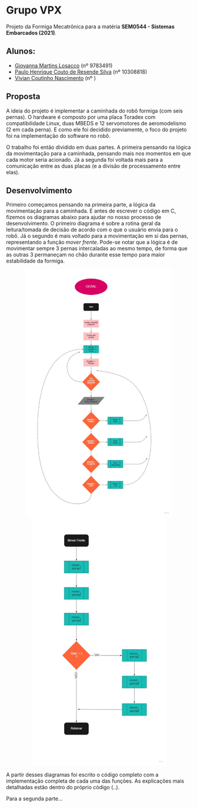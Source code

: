 # Grupo VPX

Projeto da Formiga Mecatrônica para a matéria **SEM0544 - Sistemas Embarcados (2021)**. 

## Alunos:

* [Giovanna Martins Losacco](https://github.com/gilosacco) (nº 9783491)
* [Paulo Henrique Couto de Resende Silva](https://github.com/paulohenriquecrs) (nº 10308818)
* [Vivian Coutinho Nascimento](https://github.com/vivcoutinho) (nº )

## Proposta

A ideia do projeto é implementar a caminhada do robô formiga (com seis pernas). O hardware é composto por uma placa Toradex com compatibilidade Linux, duas MBEDS e 12 servomotores de aeromodelismo (2 em cada perna). E como ele foi decidido previamente, o foco do projeto foi na implementação do software no robô.

O trabalho foi então dividido em duas partes. A primeira pensando na lógica da movimentação para a caminhada, pensando mais nos momentos em que cada motor seria acionado. Já a segunda foi voltada mais para a comunicação entre as duas placas (e a divisão de processamento entre elas).

## Desenvolvimento

Primeiro começamos pensando na primeira parte, a lógica da movimentação para a caminhada. E antes de escrever o código em C, fizemos os diagramas abaixo para ajudar no nosso processo de desenvolvimento. O primeiro diagrama é sobre a rotina geral da leitura/tomada de decisão de acordo com o que o usuário envia para o robô. Já o segundo é mais voltado para a movimentação em si das pernas, representando a função *mover frente*. Pode-se notar que a lógica é de movimentar sempre 3 pernas intercaladas ao mesmo tempo, de forma que as outras 3 permaneçam no chão durante esse tempo para maior estabilidade da formiga.

<p align="center">
<img src="diagrama1.png" width ="400">
<img src="diagrama2.png" width="366">
</p>

A partir desses diagramas foi escrito o código completo com a implementação completa de cada uma das funções. As explicações mais detalhadas estão dentro do próprio código (..).

Para a segunda parte...
